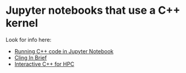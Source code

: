 
# Jupyter notebooks that use a C++ kernel

Look for info here:
* [Running C++ code in Jupyter Notebook](http://bryanliu.ch/writing-cpp-in-jupyter-notebook/)
* [Cling In Brief](https://root.cern.ch/cling-brief)
* [Interactive C++ for HPC](https://johntfoster.github.io/posts/interactive-c%2B%2B-for-hpc.html)
